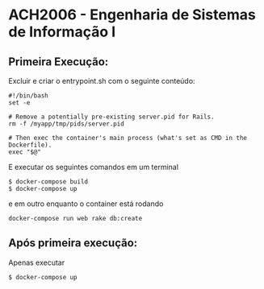 # ACH2006 - Engenharia de Sistemas de Informação I

## Primeira Execução:
Excluir e criar o entrypoint.sh com o seguinte conteúdo: 
```
#!/bin/bash
set -e

# Remove a potentially pre-existing server.pid for Rails.
rm -f /myapp/tmp/pids/server.pid

# Then exec the container's main process (what's set as CMD in the Dockerfile).
exec "$@"
```
E executar os seguintes comandos em um terminal
```
$ docker-compose build
$ docker-compose up
```
e em outro enquanto o container está rodando
```
docker-compose run web rake db:create
```

## Após primeira execução: 
Apenas executar 
```
$ docker-compose up
```